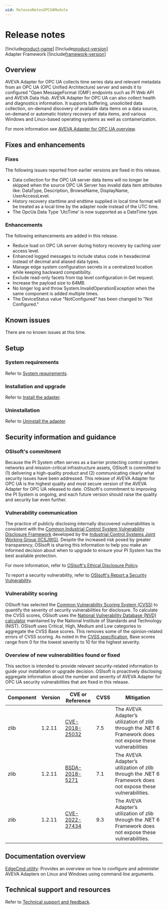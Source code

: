 ```yaml
---
uid: ReleaseNotesOPCUAModule
---
```


# Release notes

[!include[product-name](../main/shared-content/_includes/inline/product-name.md)] [!include[product-version](../main/shared-content/_includes/inline/product-version.md)]<br/>
Adapter Framework [!include[framework-version](../main/shared-content/_includes/inline/framework-version.md)]

## Overview

AVEVA Adapter for OPC UA collects time series data and relevant metadata from an OPC UA (OPC Unified Architecture) server and sends it to configured "Open MessageFormat (OMF) endpoints such as PI Web API and AVEVA Data Hub. AVEVA Adapter for OPC UA can also collect health and diagnostics information. It supports buffering, unsolicited data collection, on-demand discovery of available data items on a data source, on-demand or automatic history recovery of data items, and various Windows and Linux-based operating systems as well as containerization.

For more information see [AVEVA Adapter for OPC UA overview](xref:PIAdapterForOPCUAOverview).

## Fixes and enhancements

### Fixes

The following issues reported from earlier versions are fixed in this release.

- Data collection for the OPC UA server data items will no longer be skipped when the source OPC UA Server has invalid data item attributes like: DataType, Description, BrowseName, DisplayName, UserAccessLevel.
- History recovery starttime and endtime supplied in local time format will be treated as a local time by the adapter node instead of the UTC time.
- The OpcUa Data Type 'UtcTime' is now supported as a DateTime type.

### Enhancements

The following enhancements are added in this release.

- Reduce load on OPC UA server during history recovery by caching user access level.
- Enhanced logged messages to include status code in hexadecimal instead of decimal and aliased data types.
- Manage edge system configuration secrets in a centralized location while keeping backward compatibility.
- Exclude read-only facets from top level configuration in Get request.
- Increase the payload size to 64MB.
- No longer log and throw System.InvalidOperationException when the same component is added multiple times.
- The DeviceStatus value "NotConfigured" has been changed to "Not Configured."

## Known issues

There are no known issues at this time.

## Setup

### System requirements

Refer to [System requirements](xref:SystemRequirements).

### Installation and upgrade

Refer to [Install the adapter](xref:InstallTheAdapter).

### Uninstallation

Refer to [Uninstall the adapter](xref:UninstallTheAdapter).

## Security information and guidance

### OSIsoft's commitment

Because the PI System often serves as a barrier protecting control system networks and mission-critical infrastructure assets, OSIsoft is committed to (1) delivering a high-quality product and (2) communicating clearly what security issues have been addressed. This release of AVEVA Adapter for OPC UA is the highest quality and most secure version of the AVEVA Adapter for OPC UA released to date. OSIsoft's commitment to improving the PI System is ongoing, and each future version should raise the quality and security bar even further.

### Vulnerability communication

The practice of publicly disclosing internally discovered vulnerabilities is consistent with the [Common Industrial Control System Vulnerability Disclosure Framework](https://ics-cert.us-cert.gov/sites/default/files/ICSJWG-Archive/ICSJWG_Vulnerability_Disclosure_Framework_Final_1.pdf) developed by the [Industrial Control Systems Joint Working Group (ICSJWG)](https://ics-cert.us-cert.gov/Industrial-Control-Systems-Joint-Working-Group-ICSJWG). Despite the increased risk posed by greater transparency, OSIsoft is sharing this information to help you make an informed decision about when to upgrade to ensure your PI System has the best available protection.

For more information, refer to [OSIsoft's Ethical Disclosure Policy](https://www.osisoft.com/ethical-disclosure-policy).

To report a security vulnerability, refer to [OSIsoft's Report a Security Vulnerability](https://www.osisoft.com/report-a-security-vulnerability).

### Vulnerability scoring

OSIsoft has selected the [Common Vulnerability Scoring System (CVSS)](https://www.first.org/cvss/v2/guide) to quantify the severity of security vulnerabilities for disclosure. To calculate the CVSS scores, OSIsoft uses the [National Vulnerability Database (NVD) calculator](https://nvd.nist.gov/cvss.cfm?calculator&amp;version=2) maintained by the National Institute of Standards and Technology (NIST).  OSIsoft uses Critical, High, Medium and Low categories to aggregate the CVSS Base scores. This removes some of the opinion-related errors of CVSS scoring.  As noted in the [CVSS specification](https://www.first.org/cvss/specification-document), Base scores range from 0 for the lowest severity to 10 for the highest severity.

### Overview of new vulnerabilities found or fixed

This section is intended to provide relevant security-related information to guide your installation or upgrade decision. OSIsoft is proactively disclosing aggregate information about the number and severity of AVEVA Adapter for OPC UA security vulnerabilities that are fixed in this release.

| Component | Version | CVE or Reference | CVSS | Mitigation                                                                                                 |
| ----------| ------- | --------------------------------------------------------------------------------------------------- | ---- | ---------------------------------------------------------------------------------------------------------- |
| zlib      | 1.2.11  | [CVE-2018-25032](https://nvd.nist.gov/vuln/detail/CVE-2018-25032)                                   | 7.5  | The AVEVA Adapter’s utilization of zlib through the .NET 6 Framework does not expose these vulnerabilities  |                                                      |
| zlib      | 1.2.11  | [BSDA-2018-5271](https://osisoft.blackducksoftware.com/api/vulnerabilities/BDSA-2018-5271/overview) | 7.1  | The AVEVA Adapter’s utilization of zlib through the .NET 6 Framework does not expose these vulnerabilities. |
| zlib      | 1.2.11  | [CVE-2022-37434](https://nvd.nist.gov/vuln/detail/CVE-2022-37434)                                   | 9.3  | The AVEVA Adapter’s utilization of zlib through the .NET 6 Framework does not expose these vulnerabilities. |

## Documentation overview

[EdgeCmd utility](https://docs.osisoft.com/bundle/edgecmd/page/index.html): Provides an overview on how to configure and administer AVEVA Adapters on Linux and Windows using command line arguments.

## Technical support and resources

Refer to [Technical support and feedback](xref:TechnicalSupportAndFeedback).
